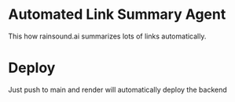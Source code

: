 # Automated Link Summary Agent
This how rainsound.ai summarizes lots of links automatically. 

# Deploy 
Just push to main and render will automatically deploy the backend